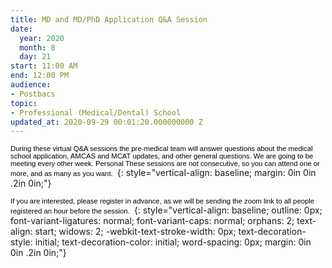 ```yaml
---
title: MD and MD/PhD Application Q&A Session
date:
  year: 2020
  month: 8
  day: 21
start: 11:00 AM
end: 12:00 PM
audience:
- Postbacs
topic:
- Professional (Medical/Dental) School
updated_at: 2020-09-29 00:01:20.000000000 Z
---
```

<span style="font-size: 8.5pt; font-family: 'Verdana',sans-serif; color:
black;">During these virtual Q&amp;A sessions the pre-medical team will
answer questions about the medical school application, AMCAS and MCAT
updates, and other general questions. We are going to be meeting every
other week. Personal These sessions are not consecutive, so you can
attend one or more, and as many as you want. </span>
{: style="vertical-align: baseline; margin: 0in 0in .2in 0in;"}

<span style="font-size: 8.5pt; font-family: 'Verdana',sans-serif; color:
black;">If you are interested, please register in advance, as we will be
sending the zoom link to all people registered an hour before the
session. </span>
{: style="vertical-align: baseline; outline: 0px; font-variant-ligatures: normal; font-variant-caps: normal; orphans: 2; text-align: start; widows: 2; -webkit-text-stroke-width: 0px; text-decoration-style: initial; text-decoration-color: initial; word-spacing: 0px; margin: 0in 0in .2in 0in;"}

 
